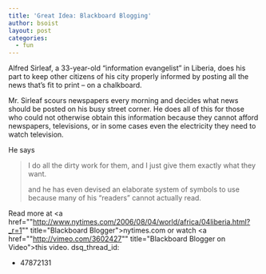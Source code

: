 ```yaml
---
title: 'Great Idea: Blackboard Blogging'
author: bsoist
layout: post
categories:
  - fun
---
```

Alfred Sirleaf, a 33-year-old &#8220;information evangelist&#8221; in Liberia, does his part to keep other citizens of his city properly informed by posting all the news that&#8217;s fit to print &#8211; on a chalkboard.

Mr. Sirleaf scours newspapers every morning and decides what news should be posted on his busy street corner. He does all of this for those who could not otherwise obtain this information because they cannot afford newspapers, televisions, or in some cases even the electricity they need to watch television. 

He says  


> I do all the dirty work for them, and I just give them exactly what they want.</p>
and he has even devised an elaborate system of symbols to use because many of his &#8220;readers&#8221; cannot actually read.

Read more at <a href=""http://www.nytimes.com/2006/08/04/world/africa/04liberia.html?_r=1"" title="Blackboard Blogger">nytimes.com</a> or watch <a href=""http://vimeo.com/3602427"" title="Blackboard Blogger on Video">this video</a>.
dsq_thread_id:
  - 47872131
